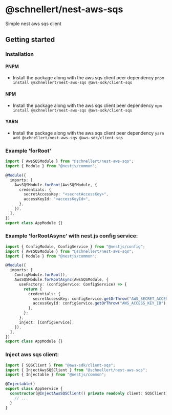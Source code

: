 # @schnellert/nest-aws-sqs

Simple nest aws sqs client

## Getting started

### Installation

#### PNPM

- Install the package along with the aws sqs client peer dependency
  `pnpm install @schnellert/nest-aws-sqs @aws-sdk/client-sqs`

#### NPM

- Install the package along with the aws sqs client peer dependency
  `npm install @schnellert/nest-aws-sqs @aws-sdk/client-sqs`

#### YARN

- Install the package along with the aws sqs client peer dependency
  `yarn add @schnellert/nest-aws-sqs @aws-sdk/client-sqs`

### Example 'forRoot'

```typescript
import { AwsSQSModule } from "@schnellert/nest-aws-sqs";
import { Module } from "@nestjs/common";

@Module({
  imports: [
    AwsSQSModule.forRoot(AwsSQSModule, {
      credentials: {
        secretAccessKey: "<secretAccessKey>",
        accessKeyId: "<accessKeyId>",
      },
    }),
  ],
})
export class AppModule {}
```

### Example 'forRootAsync' with nest.js config service:

```typescript
import { ConfigModule, ConfigService } from "@nestjs/config";
import { AwsSQSModule } from "@schnellert/nest-aws-sqs";
import { Module } from "@nestjs/common";

@Module({
  imports: [
    ConfigModule.forRoot(),
    AwsSQSModule.forRootAsync(AwsSQSModule, {
      useFactory: (configService: ConfigService) => {
        return {
          credentials: {
            secretAccessKey: configService.getOrThrow("AWS_SECRET_ACCESS_KEY"),
            accessKeyId: configService.getOrThrow("AWS_ACCESS_KEY_ID"),
          },
        };
      },
      inject: [ConfigService],
    }),
  ],
})
export class AppModule {}
```

### Inject aws sqs client:

```typescript
import { SQSClient } from "@aws-sdk/client-sqs";
import { InjectAwsSQSClient } from "@schnellert/nest-aws-sqs";
import { Injectable } from "@nestjs/common";

@Injectable()
export class AppService {
  constructor(@InjectAwsSQSClient() private readonly client: SQSClient) {
    // ...
  }
}
```
